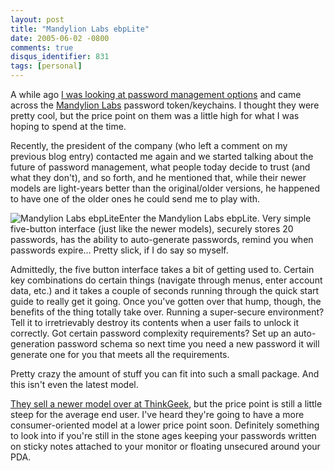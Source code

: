 ```yaml
---
layout: post
title: "Mandylion Labs ebpLite"
date: 2005-06-02 -0800
comments: true
disqus_identifier: 831
tags: [personal]
---
```

A while ago [I was looking at password management
options](/archive/2004/02/18/password-management.aspx) and came across
the [Mandylion Labs](http://www.mandylionlabs.com) password
token/keychains. I thought they were pretty cool, but the price point on
them was a little high for what I was hoping to spend at the time.

 Recently, the president of the company (who left a comment on my
previous blog entry) contacted me again and we started talking about the
future of password management, what people today decide to trust (and
what they don't), and so forth, and he mentioned that, while their newer
models are light-years better than the original/older versions, he
happened to have one of the older ones he could send me to play with.

 ![Mandylion Labs
ebpLite](https://hyqi8g.dm2301.livefilestore.com/y2pnTnpktOc9Av4TPEP6DIlsq_sD9wqnupd3VvVaZcFJOX0NDFxBjQF5Ocv7zjGOnOojSJGgZRAmLoj6p_MclH0ZxQPkBuO_x-iXZeJLy6oA98/20050602mandylion.jpg?psid=1)Enter
the Mandylion Labs ebpLite. Very simple five-button interface (just like
the newer models), securely stores 20 passwords, has the ability to
auto-generate passwords, remind you when passwords expire... Pretty
slick, if I do say so myself.

 Admittedly, the five button interface takes a bit of getting used to.
Certain key combinations do certain things (navigate through menus,
enter account data, etc.) and it takes a couple of seconds running
through the quick start guide to really get it going. Once you've gotten
over that hump, though, the benefits of the thing totally take over.
Running a super-secure environment? Tell it to irretrievably destroy its
contents when a user fails to unlock it correctly. Got certain password
complexity requirements? Set up an auto-generation password schema so
next time you need a new password it will generate one for you that
meets all the requirements.

 Pretty crazy the amount of stuff you can fit into such a small package.
And this isn't even the latest model.

 [They sell a newer model over at
ThinkGeek](http://www.thinkgeek.com/gadgets/security/7573/), but the
price point is still a little steep for the average end user. I've heard
they're going to have a more consumer-oriented model at a lower price
point soon. Definitely something to look into if you're still in the
stone ages keeping your passwords written on sticky notes attached to
your monitor or floating unsecured around your PDA.
